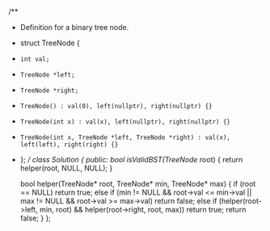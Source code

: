 /**
 * Definition for a binary tree node.
 * struct TreeNode {
 *     int val;
 *     TreeNode *left;
 *     TreeNode *right;
 *     TreeNode() : val(0), left(nullptr), right(nullptr) {}
 *     TreeNode(int x) : val(x), left(nullptr), right(nullptr) {}
 *     TreeNode(int x, TreeNode *left, TreeNode *right) : val(x), left(left), right(right) {}
 * };
 */
class Solution {
public:
    bool isValidBST(TreeNode* root) {
        return helper(root, NULL, NULL);
    }

    bool helper(TreeNode* root, TreeNode* min, TreeNode* max) {
        if (root == NULL)
            return true;
        else if (min != NULL && root->val <= min->val || max != NULL && root->val >= max->val)
            return false;
        else if (helper(root->left, min, root) && helper(root->right, root, max))
            return true;
        return false;
    }
};
